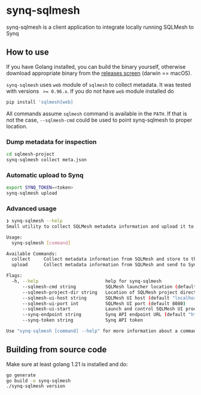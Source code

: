 # synq-sqlmesh
synq-sqlmesh is a client application to integrate locally running SQLMesh to Synq


## How to use

If you have Golang installed, you can build the binary yourself, otherwise download appropriate binary from the [releases screen](https://github.com/getsynq/synq-sqlmesh/releases) (darwin == macOS).

`synq-sqlmesh` uses `web` module of `sqlmesh` to collect metadata. It was tested with versions ` >= 0.96.x`. If you do not have `web` module installed do

```bash
pip install 'sqlmesh[web]
```

All commands assume `sqlmesh` command is available in the `PATH`. If that is not the case, `--sqlmesh-cmd` could be used to point synq-sqlmesh to proper location.

### Dump metadata for inspection

```bash
cd sqlmesh-project
synq-sqlmesh collect meta.json
```

### Automatic upload to Synq

```bash
export SYNQ_TOKEN=<token>
synq-sqlmesh upload
```


### Advanced usage

```bash
❯ synq-sqlmesh --help
Small utility to collect SQLMesh metadata information and upload it to Synq

Usage:
  synq-sqlmesh [command]

Available Commands:
  collect     Collect metadata information from SQLMesh and store to the file
  upload      Collect metadata information from SQLMesh and send to Synq API

Flags:
  -h, --help                         help for synq-sqlmesh
      --sqlmesh-cmd string           SQLMesh launcher location (default "sqlmesh")
      --sqlmesh-project-dir string   Location of SQLMesh project directory (default ".")
      --sqlmesh-ui-host string       SQLMesh UI host (default "localhost")
      --sqlmesh-ui-port int          SQLMesh UI port (default 8080)
      --sqlmesh-ui-start             Launch and control SQLMesh UI process automatically (default true)
      --synq-endpoint string         Synq API endpoint URL (default "https://developer.synq.io/")
      --synq-token string            Synq API token

Use "synq-sqlmesh [command] --help" for more information about a command.
```


## Building from source code

Make sure at least golang 1.21 is installed and do:

```bash
go generate
go build -o synq-sqlmesh
./synq-sqlmesh version
```
